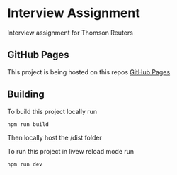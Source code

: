 # Interview Assignment

Interview assignment for Thomson Reuters

## GitHub Pages

This project is being hosted on this repos [GitHub Pages](https://xanir.github.io/thomson-reuters-interview-assignment/)

## Building

To build this project locally run

```
npm run build
```

Then locally host the /dist folder

To run this project in livew reload mode run

```
npm run dev
```
